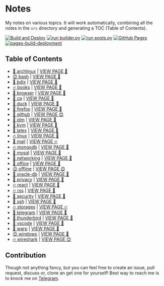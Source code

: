 # Notes

My notes on various topics. It will work automatically, combining all the notes in the `src` directory and generating a TOC (Table of Contents).

[![Build and Deploy](https://github.com/SharafatKarim/notes/actions/workflows/action.yml/badge.svg)](https://github.com/SharafatKarim/notes/actions/workflows/action.yml)
[![run builder.py](https://github.com/SharafatKarim/notes/actions/workflows/action.yml/badge.svg)](https://github.com/SharafatKarim/notes/actions/workflows/action.yml)
[![run posts.py](https://github.com/SharafatKarim/notes/actions/workflows/posts.yml/badge.svg)](https://github.com/SharafatKarim/notes/actions/workflows/posts.yml)
[![GitHub Pages](https://github.com/SharafatKarim/notes/actions/workflows/gh-pages.yml/badge.svg)](https://github.com/SharafatKarim/notes/actions/workflows/gh-pages.yml)
[![pages-build-deployment](https://github.com/SharafatKarim/notes/actions/workflows/pages/pages-build-deployment/badge.svg)](https://github.com/SharafatKarim/notes/actions/workflows/pages/pages-build-deployment)


## Table of Contents

- [🌟 archlinux](src/archlinux.md) | <a href='https://sharafat.is-a.dev/notes/archlinux' target='_blank'>VIEW PAGE 🚀</a>
- [😊 bash](src/bash.md) | <a href='https://sharafat.is-a.dev/notes/bash' target='_blank'>VIEW PAGE 👾</a>
- [🍕 bdix](src/bdix.md) | <a href='https://sharafat.is-a.dev/notes/bdix' target='_blank'>VIEW PAGE 🚀</a>
- [🔥 books](src/books.md) | <a href='https://sharafat.is-a.dev/notes/books' target='_blank'>VIEW PAGE 🚀</a>
- [👾 browser](src/browser.md) | <a href='https://sharafat.is-a.dev/notes/browser' target='_blank'>VIEW PAGE 🎉</a>
- [🍕 cp](src/cp.md) | <a href='https://sharafat.is-a.dev/notes/cp' target='_blank'>VIEW PAGE 🤖</a>
- [🎉 duck](src/duck.md) | <a href='https://sharafat.is-a.dev/notes/duck' target='_blank'>VIEW PAGE 🤖</a>
- [🎸 firefox](src/firefox.md) | <a href='https://sharafat.is-a.dev/notes/firefox' target='_blank'>VIEW PAGE 🌟</a>
- [🎸 github](src/github.md) | <a href='https://sharafat.is-a.dev/notes/github' target='_blank'>VIEW PAGE 😊</a>
- [🤖 idm](src/idm.md) | <a href='https://sharafat.is-a.dev/notes/idm' target='_blank'>VIEW PAGE 👾</a>
- [🤖 kvm](src/kvm.md) | <a href='https://sharafat.is-a.dev/notes/kvm' target='_blank'>VIEW PAGE 🍕</a>
- [🎸 latex](src/latex.md) | <a href='https://sharafat.is-a.dev/notes/latex' target='_blank'>VIEW PAGE 🍕</a>
- [🔥 linux](src/linux.md) | <a href='https://sharafat.is-a.dev/notes/linux' target='_blank'>VIEW PAGE 🎸</a>
- [🎉 mail](src/mail.md) | <a href='https://sharafat.is-a.dev/notes/mail' target='_blank'>VIEW PAGE 🔥</a>
- [🔥 mongodb](src/mongodb.md) | <a href='https://sharafat.is-a.dev/notes/mongodb' target='_blank'>VIEW PAGE 🌟</a>
- [🌟 mysql](src/mysql.md) | <a href='https://sharafat.is-a.dev/notes/mysql' target='_blank'>VIEW PAGE 👾</a>
- [🌟 networking](src/networking.md) | <a href='https://sharafat.is-a.dev/notes/networking' target='_blank'>VIEW PAGE 🍕</a>
- [🍕 office](src/office.md) | <a href='https://sharafat.is-a.dev/notes/office' target='_blank'>VIEW PAGE 🎸</a>
- [😊 offline](src/offline.md) | <a href='https://sharafat.is-a.dev/notes/offline' target='_blank'>VIEW PAGE 😊</a>
- [🚀 oracle-db](src/oracle-db.md) | <a href='https://sharafat.is-a.dev/notes/oracle-db' target='_blank'>VIEW PAGE 🌈</a>
- [🌈 privacy](src/privacy.md) | <a href='https://sharafat.is-a.dev/notes/privacy' target='_blank'>VIEW PAGE 🎸</a>
- [🔥 react](src/react.md) | <a href='https://sharafat.is-a.dev/notes/react' target='_blank'>VIEW PAGE 🤖</a>
- [🔥 rss](src/rss.md) | <a href='https://sharafat.is-a.dev/notes/rss' target='_blank'>VIEW PAGE 🌟</a>
- [🎉 security](src/security.md) | <a href='https://sharafat.is-a.dev/notes/security' target='_blank'>VIEW PAGE 🚀</a>
- [👾 ssh](src/ssh.md) | <a href='https://sharafat.is-a.dev/notes/ssh' target='_blank'>VIEW PAGE 🌈</a>
- [🔥 storages](src/storages.md) | <a href='https://sharafat.is-a.dev/notes/storages' target='_blank'>VIEW PAGE 🔥</a>
- [🌈 telegram](src/telegram.md) | <a href='https://sharafat.is-a.dev/notes/telegram' target='_blank'>VIEW PAGE 🌈</a>
- [🍕 thunderbird](src/thunderbird.md) | <a href='https://sharafat.is-a.dev/notes/thunderbird' target='_blank'>VIEW PAGE 👾</a>
- [🍕 vscode](src/vscode.md) | <a href='https://sharafat.is-a.dev/notes/vscode' target='_blank'>VIEW PAGE 🌈</a>
- [🌈 warp](src/warp.md) | <a href='https://sharafat.is-a.dev/notes/warp' target='_blank'>VIEW PAGE 🤖</a>
- [😊 windows](src/windows.md) | <a href='https://sharafat.is-a.dev/notes/windows' target='_blank'>VIEW PAGE 🍕</a>
- [🔥 wireshark](src/wireshark.md) | <a href='https://sharafat.is-a.dev/notes/wireshark' target='_blank'>VIEW PAGE 😊</a>

## Contribution

Though not anything fancy, but you can feel free to create an issue, pull request, discuss or, clone an get one for yourself!
Best way to reach me is to knock me on [Telegram](https://t.me/SharafatKarim).

